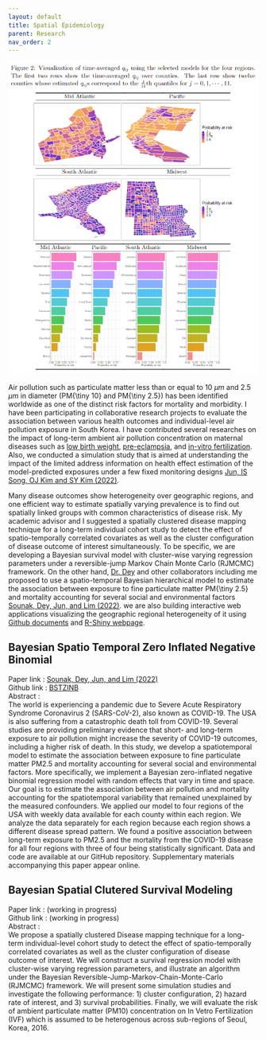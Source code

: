 ```yaml
---
layout: default
title: Spatial Epidemiology
parent: Research
nav_order: 2
---
```


![](ImageExampleSpatialEpi.png)

Air pollution such as particulate matter less than or equal to 10 $\mu m$ and 2.5 $\mu m$ in diameter (PM{\tiny 10} and PM{\tiny 2.5}) has been identified worldwide as one of the distinct risk factors for mortality and morbidity. I have been participating in collaborative research projects to evaluate the association between various health outcomes and individual-level air pollution exposure in South Korea. I have contributed several researches on the impact of long-term ambient air pollution concentration on maternal diseases such as [low birth weight](https://doi.org/10.1186/s12884-019-2401-9), [pre-eclampsia](https://doi.org/10.1186/s12884-018-1982-z), and [in-vitro fertilization](https://doi.org/10.1093/humrep/dey076). Also, we conducted a simulation study that is aimed at understanding the impact of the limited address information on health effect estimation of the model-predicted exposures under a few fixed monitoring designs [Jun, IS Song, OJ Kim and SY Kim (2022)](https://doi.org/10.1038/s41370-022-00412-1).

Many disease outcomes show heterogeneity over geographic regions, and one efficient way to estimate spatially varying prevalence is to find out spatially linked groups with common characteristics of disease risk. My academic advisor and I suggested a spatially clustered disease mapping technique for a long-term individual cohort study to detect the effect of spatio-temporally correlated covariates as well as the cluster configuration of disease outcome of interest simultaneously. To be specific, we are developing a Bayesian survival model with cluster-wise varying regression parameters under a reversible-jump Markov Chain Monte Carlo (RJMCMC) framework. On the other hand, [Dr. Dey](https://datascience.harvard.edu/people/tanujit-dey) and other collaborators including me proposed to use a spatio-temporal Bayesian hierarchical model to estimate the association between exposure to fine particulate matter PM{\tiny 2.5} and mortality accounting for several social and environmental factors [Sounak, Dey, Jun, and Lim (2022)](https://doi.org/10.1007/s13253-022-00487-1). we are also building interactive web applications visualizing the geographic regional heterogeneity of it using [Github documents](https://github.com/junpeea/COVID-PM-STZINB) and [R-Shiny webpage](https://sounakchakraborty.shinyapps.io/covid_final_interface_software_101026/). 

## Bayesian Spatio Temporal Zero Inflated Negative Binomial
Paper  link : [Sounak, Dey, Jun, and Lim (2022)](https://doi.org/10.1007/s13253-022-00487-1)\
Github link : [BSTZINB](https://github.com/junpeea/COVID-PM-STZINB)\
Abstract :\
The world is experiencing a pandemic due to Severe Acute Respiratory Syndrome Coronavirus 2 (SARS-CoV-2), also known as COVID-19. The USA is also suffering from a catastrophic death toll from COVID-19. Several studies are providing preliminary evidence that short- and long-term exposure to air pollution might increase the severity of COVID-19 outcomes, including a higher risk of death. In this study, we develop a spatiotemporal model to estimate the association between exposure to fine particulate matter PM2.5 and mortality accounting for several social and environmental factors. More specifically, we implement a Bayesian zero-inflated negative binomial regression model with random effects that vary in time and space. Our goal is to estimate the association between air pollution and mortality accounting for the spatiotemporal variability that remained unexplained by the measured confounders. We applied our model to four regions of the USA with weekly data available for each county within each region. We analyze the data separately for each region because each region shows a different disease spread pattern. We found a positive association between long-term exposure to PM2.5 and the mortality from the COVID-19 disease for all four regions with three of four being statistically significant. Data and code are available at our GitHub repository. Supplementary materials accompanying this paper appear online.

## Bayesian Spatial Clutered Survival Modeling
Paper  link : (working in progress)\
Github link : (working in progress)\
Abstract :\
We propose a spatially clustered Disease mapping technique for a long-term individual-level cohort study to detect the effect of spatio-temporally correlated covariates as well as the cluster configuration of disease outcome of interest. We will construct a survival regression model with cluster-wise varying regression parameters, and illustrate an algorithm under the Bayesian Reversible-Jump-Markov-Chain-Monte-Carlo (RJMCMC) framework. We will present some simulation studies and investigate the following performance: 1) cluster configuration, 2) hazard rate of interest, and 3) survival probabilities. Finally, we will evaluate the risk of ambient particulate matter (PM10) concentration on In Vetro Fertilization (IVF) which is assumed to be heterogenous across sub-regions of Seoul, Korea, 2016.

